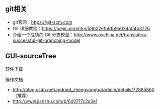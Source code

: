 ## git相关
* git官网：https://git-scm.com
* Git 详细教程：https://juejin.im/entry/59b22efb6fb9a024a04b3726
* 介绍一个成功的 Git 分支模型：http://www.oschina.net/translate/a-successful-git-branching-model

## GUI-sourceTree
[软件下载](https://www.sourcetreeapp.com/)

操作文档
* http://blog.csdn.net/android_zhengyongbo/article/details/72885860 （推荐）
* http://www.jianshu.com/p/6d2717c2a3e1


